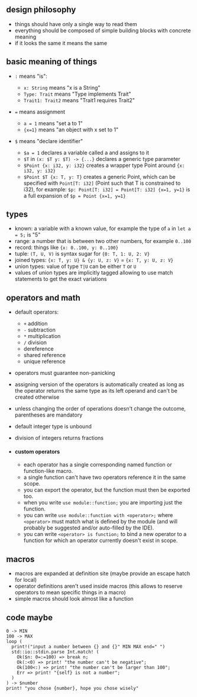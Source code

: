 ## design philosophy
- things should have only a single way to read them
- everything should be composed of simple building blocks with concrete meaning
- if it looks the same it means the same


## basic meaning of things
- `:` means "is":
  - `x: String` means "x is a String"
  - `Type: Trait` means "Type implements Trait"
  - `Trait1: Trait2` means "Trait1 requires Trait2"


- `=` means assignment
  - `a = 1` means "set a to 1"
  - `{x=1}` means "an object with x set to 1"

- `$` means "declare identifier"
  - `$a = 1` declares a variable called a and assigns to it
  - `$T` in `(x: $T y: $T) -> {...}` declares a generic type parameter
  - `$Point {x: i32, y: i32}` creates a wrapper type Point around `{x: i32, y: i32}`
  - `$Point $T {x: T, y: T}` creates a generic Point, which can be specified with `Point[T: i32]` (Point such that T is constrained to i32), for example: `$p: Point[T: i32] = Point[T: i32] {x=1, y=1}` is a full expansion of `$p = Point {x=1, y=1}`



## types
- known: a variable with a known value, for example the type of `a` in `let a = 5;` is "5"
- range: a number that is between two other numbers, for example `0..100`
- record: things like `{x: 0..100, y: 0..100}`
- tuple: `(T, U, V)` is syntax sugar for `{0: T, 1: U, 2: V}`
- joined types: `{x: T, y: U} & {y: U, z: V}` = `{x: T, y: U, z: V}`
- union types: value of type `T|U` can be either `T` or `U`
- values of union types are implicitly tagged allowing to use match statements to get the exact variations

## operators and math
- default operators:
  - `+` addition
  - `-` subtraction
  - `*` multiplication
  - `/` division
  -  dereference
  -  shared reference
  -  unique reference

- operators must guarantee non-panicking
- assigning version of the operators is automatically created as long as the operator returns the same type as its left operand and can't be created otherwise
- unless changing the order of operations doesn't change the outcome, parentheses are mandatory
- default integer type is unbound
- division of integers returns fractions

- #### custom operators
  - each operator has a single corresponding named function or function-like macro.
  - a single function can't have two operators reference it in the same scope.
  - you can export the operator, but the function must then be exported too.
  - when you write `use module::function;` you are importing just the function.
  - you can write `use module::function with <operator>;` where `<operator>` must match what is defined by the module (and will probably be suggested and/or auto-filled by the IDE).
  - you can write `<operator> is function;` to bind a new operator to a function for which an operator currently doesn't exist in scope.

## macros
- macros are expanded at definition site (maybe provide an escape hatch for local)
- operator definitions aren't used inside macros (this allows to reserve operators to mean specific things in a macro)
- simple macros should look almost like a function

## code maybe
```
0 -> MIN
100 -> MAX
loop (
  print!("input a number between {} and {}" MIN MAX end=" ")
  std::io::stdin.parse Int.match! (
    Ok($n: 0=:=100) => break n;
    Ok(:<0) => print! "the number can't be negative";
    Ok(100<:) => print! "the number can't be larger than 100";
    Err => print! "{self} is not a number";
  )
) -> $number
print! "you chose {number}, hope you chose wisely"
```